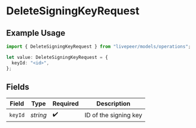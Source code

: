 # DeleteSigningKeyRequest

## Example Usage

```typescript
import { DeleteSigningKeyRequest } from "livepeer/models/operations";

let value: DeleteSigningKeyRequest = {
  keyId: "<id>",
};
```

## Fields

| Field                 | Type                  | Required              | Description           |
| --------------------- | --------------------- | --------------------- | --------------------- |
| `keyId`               | *string*              | :heavy_check_mark:    | ID of the signing key |